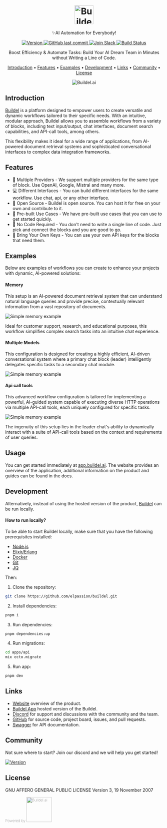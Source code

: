 <h1 align="center">
  <a href="https://buildel.ai/">
      <img src="apps/web-remix/public/logo.svg" alt="Buildel.ai" title="Buildel"  height="60" />
  </a>
</h1>

<p align="center">✨AI Automation for Everybody!</p>

<p align="center">
    <a href="https://github.com/elpassion/buildel/releases">
        <img src="https://img.shields.io/github/release/elpassion/buildel.svg?style=flat&color=success" alt="Version"/>
    </a>
    <a href="https://github.com/elpassion/buildel">
        <img src="https://img.shields.io/github/last-commit/elpassion/buildel.svg?style=flat&color=blue" alt="GitHub last commit"/>
    </a>
    <a href="https://discord.gg/SUXs7FyRT2">
        <img src="https://img.shields.io/badge/discord-join-success?style=flat&logo=discord" alt="Join Slack"/>
    </a>
    <a href="https://github.com/elpassion/buildel/actions/workflows/web-test.yml">
        <img src="https://img.shields.io/github/actions/workflow/status/elpassion/buildel/web-release.yml" alt="Build Status"/>
    </a>
</p>

<p align="center">Boost Efficiency & Automate Tasks: Build Your AI Dream Team in Minutes without Writing a Line of Code.</p>

<p align="center">
  <a href="#introduction">Introduction</a> •
  <a href="#features">Features</a> •
  <a href="#examples">Examples</a> •
  <a href="#development">Development</a> •
  <a href="#links">Links</a> •
  <a href="#community">Community</a> •
  <a href="#license">License</a>
</p>

<p align="center">
    <img src="apps/web-remix/public/buildel-landing-hero.webp" alt="Buildel.ai" />
</p>

## Introduction

[Buildel](https://buildel.ai/) is a platform designed to empower users to create versatile and dynamic workflows tailored to their specific needs.
With an intuitive, modular approach, Buildel allows you to assemble workflows from a variety of blocks, including text input/output, chat interfaces, document search capabilities, and API-call tools, among others.

This flexibility makes it ideal for a wide range of applications, from AI-powered document retrieval systems and sophisticated conversational interfaces to complex data integration frameworks.

## Features

- 🔀 Multiple Providers - We support multiple providers for the same type of block. Use OpenAI, Google, Mistral and many more.
- 💻 Different Interfaces - You can build different interfaces for the same workflow. Use chat, api, or any other interface.
- 📖 Open Source - Buildel is open source. You can host it for free on your own and contribute to it.
- 🚀 Pre-built Use Cases - We have pre-built use cases that you can use to get started quickly.
- 🧩 No Code Required - You don't need to write a single line of code. Just pick and connect the blocks and you are good to go.
- 🔑 Bring Your Own Keys - You can use your own API keys for the blocks that need them.

## Examples

Below are examples of workflows you can create to enhance your projects with dynamic, AI-powered solutions:

#### Memory

This setup is an AI-powered document retrieval system that can understand natural language queries and provide precise, contextually relevant information from a vast repository of documents.

<p>
    <img src="apps/web-remix/public/examples/memory.webp" alt="Simple memory example" />
</p>

Ideal for customer support, research, and educational purposes, this workflow simplifies complex search tasks into an intuitive chat experience.

#### Multiple Models

This configuration is designed for creating a highly efficient, AI-driven conversational system where a primary chat block (leader) intelligently delegates specific tasks to a secondary chat module.

<p>
    <img src="apps/web-remix/public/examples/multiple-models.webp" alt="Simple memory example" />
</p>

#### Api call tools

This advanced workflow configuration is tailored for implementing a powerful, AI-guided system capable of executing diverse HTTP operations via multiple API-call tools, each uniquely configured for specific tasks.

<p>
    <img src="apps/web-remix/public/examples/api-call-tools.webp" alt="Simple memory example" />
</p>

The ingenuity of this setup lies in the leader chat's ability to dynamically interact with a suite of API-call tools based on the context and requirements of user queries.

## Usage

You can get started immediately at [app.buildel.ai](https://app.buildel.ai/).
The website provides an overview of the application, additional information on the product and guides can be found in the docs.

## Development

Alternatively, instead of using the hosted version of the product, [Buildel](https://app.buildel.ai/) can be run locally.

#### How to run locally?

To be able to start Buildel locally, make sure that you have the following prerequisites installed:

- [Node.js](https://nodejs.org/en/download)
- [Elixir/Erlang](https://elixir-lang.org/install.html)
- [Docker](https://docs.docker.com/engine/install/)
- [Git](https://git-scm.com/book/en/v2/Getting-Started-Installing-Git)
- [JQ](https://jqlang.github.io/jq/)

Then:

1. Clone the repository:

```bash
git clone https://github.com/elpassion/buildel.git
```

2. Install dependencies:

```bash
pnpm i
```

3. Run dependencies:

```bash
pnpm dependencies:up
```

4. Run migrations:

```bash
cd apps/api
mix ecto.migrate
```

5. Run app:

```bash
pnpm dev
```

## Links

- [Website](https://buildel.ai/) overview of the product.
- [Buildel App](https://app.buildel.ai/) hosted version of the Buildel.
- [Discord](https://discord.gg/SUXs7FyRT2) for support and discussions with the community and the team.
- [GitHub](https://github.com/elpassion/buildel) for source code, project board, issues, and pull requests.
- [Swagger](https://buildel.ai/) for API documentation.

## Community

Not sure where to start? Join our discord and we will help you get started!

<a href="https://discord.gg/SUXs7FyRT2">
  <img src="apps/web-remix/public/join-discord.svg" alt="Version"/>
</a>

## License

GNU AFFERO GENERAL PUBLIC LICENSE
Version 3, 19 November 2007

<p style="font-weight: lighter; font-size: 12px">
  Powered by
  <a href="https://www.elpassion.com/">
    <img src="apps/web-remix/public/ELP-logo.png" alt="Buildel.ai" width="80"/>
  </a>
</p>
